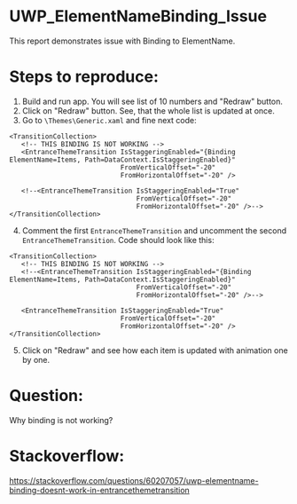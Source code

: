 # UWP_ElementNameBinding_Issue
This report demonstrates issue with Binding to ElementName.

# Steps to reproduce:
1. Build and run app. You will see list of 10 numbers and "Redraw" button.
2. Click on "Redraw" button. See, that the whole list is updated at once.
3. Go to `\Themes\Generic.xaml` and fine next code:
```xaml
<TransitionCollection>
   <!-- THIS BINDING IS NOT WORKING -->
   <EntranceThemeTransition IsStaggeringEnabled="{Binding ElementName=Items, Path=DataContext.IsStaggeringEnabled}"
                            FromVerticalOffset="-20"
                            FromHorizontalOffset="-20" />

   <!--<EntranceThemeTransition IsStaggeringEnabled="True"
                                FromVerticalOffset="-20"
                                FromHorizontalOffset="-20" />-->
</TransitionCollection>
```

4. Comment the first `EntranceThemeTransition` and uncomment the second `EntranceThemeTransition`. Code should look like this:
```xaml
<TransitionCollection>
   <!-- THIS BINDING IS NOT WORKING -->
   <!--<EntranceThemeTransition IsStaggeringEnabled="{Binding ElementName=Items, Path=DataContext.IsStaggeringEnabled}"
                                FromVerticalOffset="-20"
                                FromHorizontalOffset="-20" />-->

   <EntranceThemeTransition IsStaggeringEnabled="True"
                            FromVerticalOffset="-20"
                            FromHorizontalOffset="-20" />
</TransitionCollection>
```

5. Click on "Redraw" and see how each item is updated with animation one by one.

# Question:
Why binding is not working?

# Stackoverflow:
https://stackoverflow.com/questions/60207057/uwp-elementname-binding-doesnt-work-in-entrancethemetransition
